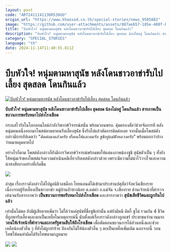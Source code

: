 ```yaml
---
layout: post
code: "ART2411141136R536UU"
origin_url: "https://www.khaosod.co.th/special-stories/news_9505882"
image: "https://github.com/user-attachments/assets/887aeb57-185e-408f-bb60-6a4ff61d5944"
title: "บีบหัวใจ! หนุ่มตามหาสุนัข หลังโดนชาวอาข่ารับไปเลี้ยง สุดสลด โดนกินแล้ว"
description: "บีบหัวใจ! หนุ่มตามหาสุนัข หลังโดนชาวอาข่ารับไปเลี้ยง สุดสลด น้องไม่อยู่ โดนกินแล้ว สารภาพเป็นขบวนการขอรับหมาไปส่งโรงเชือด"
category: "SPECIAL_STORIES"
language: "th"
date: 2024-11-14T11:40:55.811Z
---
```


# บีบหัวใจ! หนุ่มตามหาสุนัข หลังโดนชาวอาข่ารับไปเลี้ยง สุดสลด โดนกินแล้ว

[![บีบหัวใจ! หนุ่มตามหาสุนัข หลังโดนชาวอาข่ารับไปเลี้ยง สุดสลด โดนกินแล้ว](https://www.khaosod.co.th/wpapp/uploads/2024/11/dog-1-1-sadstory15.jpg "บีบหัวใจ! หนุ่มตามหาสุนัข หลังโดนชาวอาข่ารับไปเลี้ยง สุดสลด โดนกินแล้ว")](https://www.khaosod.co.th/wpapp/uploads/2024/11/dog-1-1-sadstory15.jpg)

**บีบหัวใจ! หนุ่มตามหาสุนัข หลังโดนชาวอาข่ารับไปเลี้ยง สุดสลด น้องไม่อยู่ โดนกินแล้ว สารภาพเป็นขบวนการขอรับหมาไปส่งโรงเชือด**

กระแสไวรัลในโลกออนไลน์กำลังวิพากษ์วิจารณ์สนั่น พร้อมวอนพรบ. คุ้มครองสัตว์ช่วยจัดการที หลังหนุ่มคนหนึ่งออกมาโพสต์ตามหาคนรับเลี้ยงสุนัข ซึ่งรับไปแล้วตัดการติดต่อเลย จากนั้นเมื่อโพสต์ดังกล่าวมีการอัปเดตว่า _“ติดต่อมาแล้วครับ ทั้งคนให้และคนรับ ซูชิอยู่แม่ฟ้าหลวงครับ”_ พร้อมบอกว่าอ้างว่าหมาหลุดหายไป

อย่างไรก็ตาม โพสต์ดังกล่าวก็ยังมีการวิพากษ์วิจารณ์พร้อมขอให้แสดงภาพน้องซูชิ สุนัขตัวเป็น ๆ ทั้งยังให้หนุ่มเจ้าของโพสต์แจ้งความดำเนินคดีเกี่ยวกับเคสดังกล่าวด้วย เพราะมีความไม่น่าไว้วางใจและความน่าสงสัยบางอย่างที่เกิดขึ้น

[![](https://www.khaosod.co.th/wpapp/uploads/2024/11/dog-1-1-sadstory12.jpg)](https://www.khaosod.co.th/wpapp/uploads/2024/11/dog-1-1-sadstory12.jpg)

ล่าสุด เรื่องราวดังกล่าวได้ไปมูลนิธิวอชด็อก ไทยแลนด์ได้เข้ามาประสานปศุสัตว์จังหวัดเชียงราย เนื่องจากผู้รับเลี้ยงเป็นชาวอาข่า หมู่บ้านป่าซางน้อย ต.แม่คำ อ.แม่จัน จ.เชียงราย ด้านเจ้าหน้าที่ตำรวจเค้นจนรับสารภาพว่า **เป็นขบวนการขอรับหมาไปส่งโรงเชือด** และสารภาพว่า **สุนัขเสียชีวิตและถูกกินไปแล้ว**

เท่านั้นไม่พอ ยังมีผู้เสียหายเพิ่มว่า ไม่ได้ว่าแค่สุนัขที่ชื่อซูชิเท่านั้น แต่ยังมีหมี ลัคกี้ ซูโม่ รวมกัน 4 ชีวิตที่ถูกพารับเลี้ยงและตกเป็นเหยื่อในเหตุการณ์นี้ นับตั้งแต่เรื่องราวดังกล่าวถูกแชร์ ประชาชนจำนวนมาก**วอนให้เจ้าหน้าที่ตำรวจและภาครัฐตามสืบให้ถึงโรงเชือด** เพื่อตัดตอนขบวนการได้ส่วนหนึ่งและช่วยเหลือน้องตัวอื่น ๆ ที่ยังไม่ถูกทำร้าย ป้องกันไม่ให้น้องตัวอื่น ๆ ตกเป็นเหยื่อเพิ่มเติม นอกจากนี้ วอนโทษให้คนทำผิดได้รับโทษตามกฎหมาย



[![](https://www.khaosod.co.th/wpapp/uploads/2024/11/dog-1-1-sadstory11.jpg)](https://www.khaosod.co.th/wpapp/uploads/2024/11/dog-1-1-sadstory11.jpg) [![](https://www.khaosod.co.th/wpapp/uploads/2024/11/dog-1-1-sadstory13.jpg)](https://www.khaosod.co.th/wpapp/uploads/2024/11/dog-1-1-sadstory13.jpg)